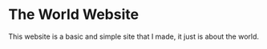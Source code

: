# The World Website
This website is a basic and simple site that I made, it just is about the world. 
